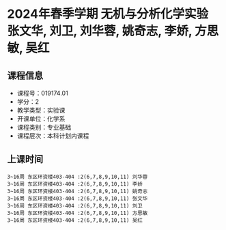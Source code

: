 # 2024年春季学期 无机与分析化学实验 张文华, 刘卫, 刘华蓉, 姚奇志, 李娇, 方思敏, 吴红






## 课程信息

- 课程号：019174.01
- 学分：2
- 教学类型：实验课
- 开课单位：化学系
- 课程类别：专业基础
- 课程层次：本科计划内课程

## 上课时间

```
3~16周 东区环资楼403-404 :2(6,7,8,9,10,11) 刘华蓉
3~16周 东区环资楼403-404 :2(6,7,8,9,10,11) 李娇
3~16周 东区环资楼403-404 :2(6,7,8,9,10,11) 姚奇志
3~16周 东区环资楼403-404 :2(6,7,8,9,10,11) 张文华
3~16周 东区环资楼403-404 :2(6,7,8,9,10,11) 刘卫
3~16周 东区环资楼403-404 :2(6,7,8,9,10,11) 方思敏
3~16周 东区环资楼403-404 :2(6,7,8,9,10,11) 吴红
```


